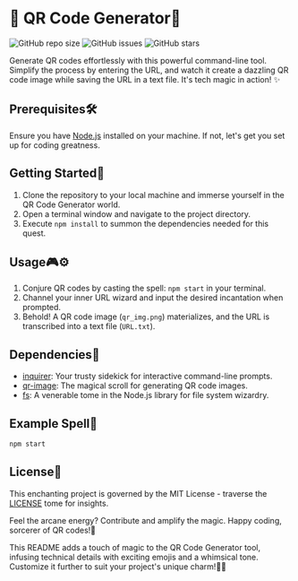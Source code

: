 # 🚀 QR Code Generator🤖
![GitHub repo size](https://img.shields.io/github/repo-size/YawBoah/QR-Code-Project)
![GitHub issues](https://img.shields.io/github/issues/YawBoah/QR-Code-Project)
![GitHub stars](https://img.shields.io/github/stars/YawBoah/QR-Code-Project)

Generate QR codes effortlessly with this powerful command-line tool. Simplify the process by entering the URL, and watch it create a dazzling QR code image while saving the URL in a text file. It's tech magic in action! ✨

## Prerequisites🛠️
Ensure you have [Node.js](https://nodejs.org/)  installed on your machine. If not, let's get you set up for coding greatness.

## Getting Started🚀
1. Clone the repository to your local machine and immerse yourself in the QR Code Generator world.
2. Open a terminal window and navigate to the project directory.
3. Execute `npm install` to summon the dependencies needed for this quest.

## Usage🎮⚙ 
1. Conjure QR codes by casting the spell: `npm start` in your terminal.
2. Channel your inner URL wizard and input the desired incantation when prompted.
3. Behold! A QR code image (`qr_img.png`) materializes, and the URL is transcribed into a text file (`URL.txt`).

## Dependencies🧩
- [inquirer](https://www.npmjs.com/package/inquirer): Your trusty sidekick for interactive command-line prompts.
- [qr-image](https://www.npmjs.com/package/qr-image): The magical scroll for generating QR code images.
- [fs](https://nodejs.org/api/fs.html): A venerable tome in the Node.js library for file system wizardry.

## Example Spell🔮
```bash
npm start
```

## License📜
This enchanting project is governed by the MIT License - traverse the [LICENSE](LICENSE) tome for insights.

Feel the arcane energy? Contribute and amplify the magic. Happy coding, sorcerer of QR codes!🌟

This README adds a touch of magic to the QR Code Generator tool, infusing technical details with exciting emojis and a whimsical tone. Customize it further to suit your project's unique charm!🌈✨
